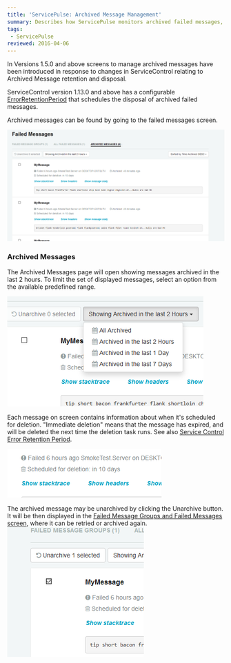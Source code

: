 ```yaml
---
title: 'ServicePulse: Archived Message Management'
summary: Describes how ServicePulse monitors archived failed messages, and allows unarchiving archived failed messages.
tags:
 - ServicePulse
reviewed: 2016-04-06
---
```



In Versions 1.5.0 and above screens to manage archived messages have been introduced in response to changes in ServiceControl relating to Archived Message retention and disposal.

ServiceControl version 1.13.0 and above has a configurable [ErrorRetentionPeriod](/servicecontrol/creating-config-file.md) that schedules the disposal of archived failed messages.

Archived messages can be found by going to the failed messages screen.

![Archived Messages Tab](images/archive.png 'width=500')


### Archived Messages

The Archived Messages page will open showing messages archived in the last 2 hours. To limit the set of displayed messages, select an option from the available predefined range.

![Archive Filters](images/archive-filters.png 'width=500')

Each message on screen contains information about when it's scheduled for deletion. "Immediate deletion" means that the message has expired, and will be deleted the next time the deletion task runs. See also [Service Control Error Retention Period](/servicecontrol/creating-config-file.md).

![Retention Countdown](images/archive-schedule.png 'width=500')

The archived message may be unarchived by clicking the Unarchive button. It will be then displayed in the [Failed Message Groups and Failed Messages screen](intro-failed-messages.md), where it can be retried or archived again.
![Unarchive Select](images/archive-unarchive-select.png)
